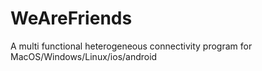 # WeAreFriends
A multi functional heterogeneous connectivity program for MacOS/Windows/Linux/ios/android

